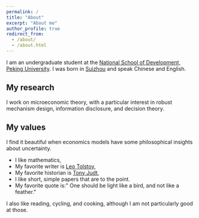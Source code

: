 ```yaml
---
permalink: /
title: "About"
excerpt: "About me"
author_profile: true
redirect_from: 
  - /about/
  - /about.html
---
```


I am an undergraduate student at the [National School of Development, Peking University](https://en.nsd.pku.edu.cn/). I was born in [Suizhou](https://en.wikipedia.org/wiki/Suizhou) and speak Chinese and English.

## My research
I work on microeconomic theory, with a particular interest in robust mechanism design, information disclosure, and decision theory.
## My values
I find it beautiful when economics models have some philosophical insights about uncertainty. 
- I like mathematics,
- My favorite writer is [Leo Tolstoy](https://en.wikipedia.org/wiki/Leo_Tolstoy),
- My favorite historian is [Tony Judt](https://en.wikipedia.org/wiki/Tony_Judt),
- I like short, simple papers that are to the point.
- My favorite quote is:" One should be light like a bird, and not like a feather."

I also like reading, cycling, and cooking, although I am not particularly good at those.


